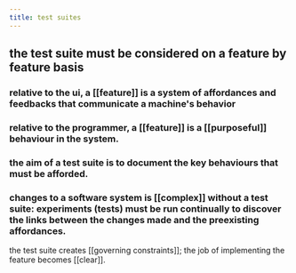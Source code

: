 ```yaml
---
title: test suites
---
```


## the test suite must be considered on a feature by feature basis
### relative to the ui, a [[feature]] is a system of affordances and feedbacks that communicate a machine's behavior
### relative to the programmer, a [[feature]] is a [[purposeful]] behaviour in the system.
### the aim of a test suite is to document the key behaviours that must be afforded.
### changes to a software system is [[complex]] without a test suite: experiments (tests) must be run continually to discover the links between the changes made and the preexisting affordances.
the test suite creates [[governing constraints]]; the job of implementing the feature becomes [[clear]].
